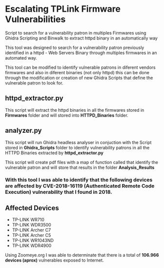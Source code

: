 # Escalating TPLink Firmware Vulnerabilities
Script to search for a vulnerability patron in multiples Firmwares using Ghidra Scripting and Binwalk to extract httpd binary in an automatically way

This tool was designed to search for a vulnerability patron previously identified in a httpd - Web Servers Binary through multiples firmwares in an automated way.

This tool can be modified to identify vulnerable patrons in diferent vendors firmwares and also in diferent binaries (not only httpd)
this can  be done through the modification or creation of new Ghidra Scripts that define the vulnerable patron to look for.

## httpd_extractor.py
This script will extract the httpd binaries in all the firmwares stored in **Firmwares** folder and will stored into **HTTPD_Binaries** folder.

## analyzer.py
This script will run Ghidra headless analyser in conjuction with the Script stored in **Ghidra_Scripts** folder to identify vulnerability patrons in all the HTTPD Binaries extracted by **httpd_extractor.py**

This script will create pdf files with a map of function called that identify the vulnerable patron and will store that results in the folder **Analysis_Results**

### With this tool I was able to identify that the following devices are affected by CVE-2018-16119 (Authenticated Remote Code Execution) vulnerability that I found in 2018.

## Affected Devices
* TP-LINK WR710
* TP-LINK WDR3500
* TP-LINK Archer C7
* TP-LINK Archer C5
* TP-LINK WR1043ND
* TP-LINK WDR4900

Using Zoomeye.org I was able to determinate that there is a total of **106.966 devices (aprox)** vulnerables exposed to Internet.
